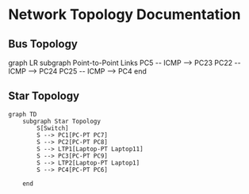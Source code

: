 # Network Topology Documentation
## Bus Topology
graph LR
    subgraph Point-to-Point Links
        PC5 -- ICMP --> PC23
        PC22 -- ICMP --> PC24
        PC25 -- ICMP --> PC4
    end

## Star Topology
```mermaid
graph TD
    subgraph Star Topology
        S[Switch]
        S --> PC1[PC-PT PC7]
        S --> PC2[PC-PT PC8]
        S --> LTP1[Laptop-PT Laptop11]
        S --> PC3[PC-PT PC9]
        S --> LTP2[Laptop-PT Laptop1]
        S --> PC4[PC-PT PC6]

    end
